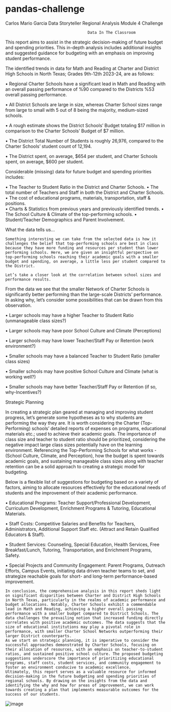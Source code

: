 # pandas-challenge

Carlos Mario Garcia
Data Storyteller 
Regional Analysis
Module 4 Challenge 

				                        Data In The Classroom 

This report aims to assist in the strategic decision-making of future budget and spending priorities. This in-depth analysis includes additional insights and suggested guidance for budgeting with an emphasis on improving student performance. 

The identified trends in data for Math and Reading at Charter and District High Schools in North Texas; Grades 9th-12th 2023-24, are as follows: 

•	Regional Charter Schools have a significant lead in Math and Reading with an overall passing performance of %90 compared to the Districts %53 overall passing performance.

•	All District Schools are large in size, whereas Charter School sizes range from large to small with 5 out of 8 being the majority, medium-sized schools.

•	A rough estimate shows the District Schools’ Budget totaling $17 million in comparison to the Charter Schools’ Budget of $7 million.

•	The District Total Number of Students is roughly 26,976, compared to the Charter Schools’ student count of 12,194. 

•	The District spent, on average, $654 per student, and Charter Schools spent, on average, $600 per student.


Considerable (missing) data for future budget and spending priorities includes:

•	The Teacher to Student Ratio in the District and Charter Schools.
•	The total number of Teachers and Staff in both the District and Charter Schools. 
•	The cost of educational programs, materials, transportation, staff & positions.  
•	Charts & Statistics from previous years and previously identified trends.
•	The School Culture & Climate of the top-performing schools.
•	Student/Teacher Demographics and Parent Involvement.   




What the data tells us…

	Something interesting we can take from the selected data is how it challenges the belief that top-performing schools are best in class because they have more funding and resources per student than lower performing schools. Here, we are given an insightful perspective on top-performing schools reaching their academic goals with a smaller budget and spending, on average, a little less per student compared to the District. 

	Let’s take a closer look at the correlation between school sizes and performance results. 
From the data we see that the smaller Network of Charter Schools is significantly better performing than the large-scale Districts’ performance. In asking why, let’s consider some possibilities that can be drawn from this observation.

•	Larger schools may have a higher Teacher to Student Ratio (unmanageable class sizes?)

•	Larger schools may have poor School Culture and Climate (Perceptions)

•	Larger schools may have lower Teacher/Staff Pay or Retention (work environment?)

•	Smaller schools may have a balanced Teacher to Student Ratio (smaller class sizes)

•	Smaller schools may have positive School Culture and Climate (what is working well?)

•	Smaller schools may have better Teacher/Staff Pay or Retention (if so, why-Incentives?) 




Strategic Planning

In creating a strategic plan geared at managing and improving student progress, let’s generate some hypotheses as to why students are performing the way they are. It is worth considering the Charter (Top-Performing) schools’ detailed reports of expenses on programs, educational materials etc.; used to achieve their academic goals. The importance of class size and teacher to student ratio should be prioritized, considering the negative impact large class sizes potentially have on the learning environment. 
Referencing the Top-Performing Schools for what works - (School Culture, Climate, and Perception), how the budget is spent towards academic goals, and sustaining manageable class sizes along with teacher retention can be a solid approach to creating a strategic model for budgeting. 






  Below is a flexible list of suggestions for budgeting based on a variety of factors, aiming to allocate resources effectively for the educational needs of students and the improvement of their academic performance.  

•	Educational Programs: Teacher Support/Professional Development, Curriculum Development, Enrichment Programs & Tutoring, Educational Materials.

•	Staff Costs: Competitive Salaries and Benefits for Teachers, Administrators, Additional Support Staff etc. (Attract and Retain Qualified Educators & Staff).

•	Student Services: Counseling, Special Education, Health Services, Free Breakfast/Lunch, Tutoring, Transportation, and Enrichment Programs, Safety.

•	Special Projects and Community Engagement: Parent Programs, Outreach Efforts, Campus Events, initiating data driven teacher teams to set, and strategize reachable goals for short- and long-term performance-based improvement. 




	In conclusion, the comprehensive analysis in this report sheds light on significant disparities between Charter and District High Schools in North Texas, particularly in the realms of academic performance and budget allocations. Notably, Charter Schools exhibit a commendable lead in Math and Reading, achieving a higher overall passing performance with a smaller budget compared to District Schools. The data challenges the prevailing notion that increased funding directly correlates with positive academic outcomes. The data suggests that the size of educational institutions may play a pivotal role in performance, with smaller Charter School Networks outperforming their larger District counterparts. 
	As we start on strategic planning, it is imperative to consider the successful approaches demonstrated by Charter Schools, focusing on their allocation of resources, with an emphasis on teacher-to-student ratios, and sustained positive school culture. The proposed budgeting suggestions underscore the importance of prioritizing educational programs, staff costs, student services, and community engagement to foster an environment conducive to academic excellence. 
	Ultimately, this report serves as a valuable resource for informed decision-making in the future budgeting and spending priorities of regional schools. By drawing on the insights from the data and identifying the why and how for areas of improvement, we can work towards creating a plan that implements measurable outcomes for the success of our students. 
	
![image](https://github.com/CMGarxia/pandas-challenge/assets/152096353/057baec6-dc5a-4c0b-a7ed-7c25f69c8bfc)
